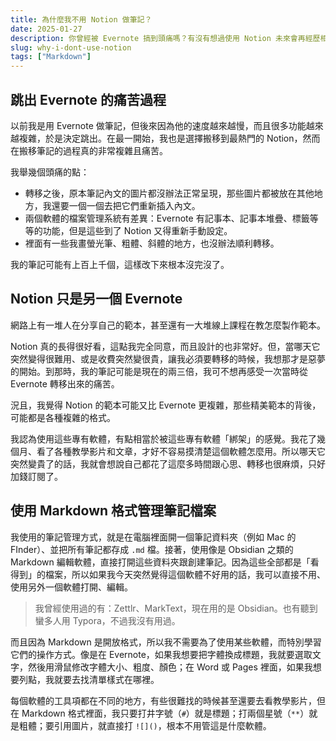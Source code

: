 ```yaml
---
title: 為什麼我不用 Notion 做筆記？
date: 2025-01-27
description: 你曾經被 Evernote 搞到頭痛嗎？有沒有想過使用 Notion 未來會再經歷相同的過程一次？
slug: why-i-dont-use-notion
tags: ["Markdown"]
---
```


## 跳出 Evernote 的痛苦過程

以前我是用 Evernote 做筆記，但後來因為他的速度越來越慢，而且很多功能越來越複雜，於是決定跳出。在最一開始，我也是選擇搬移到最熱門的 Notion，然而在搬移筆記的過程真的非常複雜且痛苦。

我舉幾個頭痛的點：

- 轉移之後，原本筆記內文的圖片都沒辦法正常呈現，那些圖片都被放在其他地方，我還要一個一個去把它們重新插入內文。
- 兩個軟體的檔案管理系統有差異：Evernote 有記事本、記事本堆疊、標籤等等的功能，但是這些到了 Notion 又得重新手動設定。
- 裡面有一些我畫螢光筆、粗體、斜體的地方，也沒辦法順利轉移。

我的筆記可能有上百上千個，這樣改下來根本沒完沒了。

## Notion 只是另一個 Evernote

網路上有一堆人在分享自己的範本，甚至還有一大堆線上課程在教怎麼製作範本。

Notion 真的長得很好看，這點我完全同意，而且設計的也非常好。但，當哪天它突然變得很難用、或是收費突然變很貴，讓我必須要轉移的時候，我想那才是惡夢的開始。到那時，我的筆記可能是現在的兩三倍，我可不想再感受一次當時從 Evernote 轉移出來的痛苦。

況且，我覺得 Notion 的範本可能又比 Evernote 更複雜，那些精美範本的背後，可能都是各種複雜的格式。

我認為使用這些專有軟體，有點相當於被這些專有軟體「綁架」的感覺。我花了幾個月、看了各種教學影片和文章，才好不容易摸清楚這個軟體怎麼用。所以哪天它突然變貴了的話，我就會想說自己都花了這麼多時間跟心思、轉移也很麻煩，只好加錢訂閱了。

## 使用 Markdown 格式管理筆記檔案

我使用的筆記管理方式，就是在電腦裡面開一個筆記資料夾（例如 Mac 的 FInder）、並把所有筆記都存成 `.md` 檔。接著，使用像是 Obsidian 之類的 Markdown 編輯軟體，直接打開這些資料夾跟創建筆記。因為這些全部都是「看得到」的檔案，所以如果我今天突然覺得這個軟體不好用的話，我可以直接不用、使用另外一個軟體打開、編輯。

> 我曾經使用過的有：Zettlr、MarkText，現在用的是 Obsidian。也有聽到蠻多人用 Typora，不過我沒有用過。

而且因為 Markdown 是開放格式，所以我不需要為了使用某些軟體，而特別學習它們的操作方式。像是在 Evernote，如果我想要把字體換成標題，我就要選取文字，然後用滑鼠修改字體大小、粗度、顏色；在 Word 或 Pages 裡面，如果我想要列點，我就要去找清單樣式在哪裡。

每個軟體的工具項都在不同的地方，有些很難找的時候甚至還要去看教學影片，但在 Markdown 格式裡面，我只要打井字號（`#`）就是標題；打兩個星號（`**`）就是粗體；要引用圖片，就直接打 `![]()`，根本不用管這是什麼軟體。
